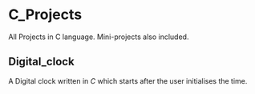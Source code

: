 # C_Projects

All Projects in C language.
Mini-projects also included.

## Digital_clock

A Digital clock written in *C* which starts after the user initialises the time. 
